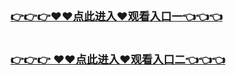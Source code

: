 <h3 class="heading-element" style="font-size:1.25em;font-weight:var(--base-text-weight-semibold, 600);color:#1F2328;font-family:-apple-system, BlinkMacSystemFont, &quot;background-color:#FFFFFF;">
	<a href="https://github.k709.com/hei.html">👉👉👉♥♥点此进入♥观看入口一👈👈👈</a>
</br>

</br>

   <a href = "https://github.k709.com/hei001.html" > 👉👉👉 ♥♥点此进入♥观看入口二👈👈👈 </a>
</h3>​​
